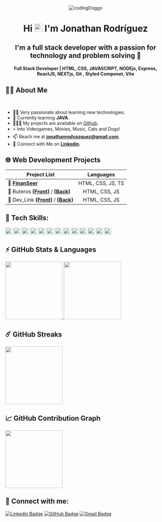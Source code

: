 <p align="center" ><img  alt="codingDoggo" src="https://media.tenor.com/Kz9PePpNS-UAAAAC/searching-jifpom.gif"/>

<h1 align="center">Hi <img src="https://blog.joypixels.com/content/images/2019/06/waving_hand_sign_1024.gif" width="25px"> I'm <b>Jonathan Rodríguez</b></h1>

<h2 align="center"><b>I'm a full stack developer with a passion for technology and problem solving 🔎</b></h2>

<h4 align="center"><b>Full Stack Developer | HTML, CSS, JAVASCRIPT, NODEjs, Express, ReactJS, NEXTjs, Git , Styled Componet, Vite</b></h4>

## 🙋‍♂️ About Me

<br>

- 👨‍💻 Very passionate about learning new technologies.
- 📘 Currently learning **JAVA**.
- 👨🏻‍💻 My projects are available on [Github](https://github.com/jonathanrodvaz "GitHub Profile").
- ⚡ Into Videogames, Movies, Music, Cats and Dogs!
- 📫 Reach me at **jonathanrodvazquez@gmail.com**.
- 🔗 Connect with Me on [**Linkedin**](https://www.linkedin.com/in/jonathan-rodriguezvazquez/ "LinkedIn Profile").

## 🌐 Web Development Projects

| Project List                                                                                                                                      |     Languages     |
| ------------------------------------------------------------------------------------------------------------------------------------------------- | :---------------: |
| 🔗 [**FinanSeer**](https://github.com/jonathanrodvaz/FinanceDashboard_App)                                                                        | HTML, CSS, JS, TS |
| 🔗 Ruteros [**(Front)**](https://github.com/jonathanrodvaz/Frontend_ruteros) / [**(Back)**](https://github.com/jonathanrodvaz/Backend_ruteros)    |   HTML, CSS, JS   |
| 🔗 Dev_Link [**(Front)**](https://github.com/jonathanrodvaz/Frontend_Dev_Link) / [**(Back)**](https://github.com/jonathanrodvaz/Backend_Dev_Link) |   HTML, CSS, JS   |

## 🚀 Tech Skills:

<code><img height="22" src="https://img.shields.io/badge/html5-%23E34F26.svg?style=for-the-badge&logo=html5&logoColor=white" alt="html5" title="HTML5"></code>
<code><img height="22" src="https://img.shields.io/badge/css3-%231572B6.svg?style=for-the-badge&logo=css3&logoColor=white" alt="css3" title="CSS3"></code>
<code><img height="22" src="https://img.shields.io/badge/JavaScript-323330?style=for-the-badge&logo=javascript&logoColor=F7DF1E" alt="javascript" title="JavaScript"></code>
<code><img height="22" src="https://img.shields.io/badge/node.js-6DA55F?style=for-the-badge&logo=node.js&logoColor=white" alt="node" title="Node"></code>
<code><img height="22" src="https://img.shields.io/badge/react-%2320232a.svg?style=for-the-badge&logo=react&logoColor=%2361DAFB" alt="react" title="React"></code>
<code><img height="22" src="https://img.shields.io/badge/MongoDB-%234ea94b.svg?style=for-the-badge&logo=mongodb&logoColor=white" alt="mongodb" title="MongoDB"></code>
<code><img height="22" src="https://img.shields.io/badge/express.js-%23404d59.svg?style=for-the-badge&logo=express&logoColor=%2361DAFB" alt="express" title="Express"></code>
<code><img height="22" src="https://img.shields.io/badge/java-%23ED8B00.svg?style=for-the-badge&logo=openjdk&logoColor=white" alt="java" title="Java"></code>
<code><img height="22" src="https://img.shields.io/badge/Next-black?style=for-the-badge&logo=next.js&logoColor=white" alt="next" title="Next"></code>
<code><img height="22" src="https://img.shields.io/badge/typescript-%23007ACC.svg?style=for-the-badge&logo=typescript&logoColor=white" alt="typescript" title="TypeScript"></code>
<code><img height="22" src="https://img.shields.io/badge/styled--components-DB7093?style=for-the-badge&logo=styled-components&logoColor=white" alt="styled" title="StyledComponent"></code>
<code><img height="22" src="https://img.shields.io/badge/vite-%23646CFF.svg?style=for-the-badge&logo=vite&logoColor=white" alt="vite" title="Vite"></code>
<code><img height="22" src="https://img.shields.io/badge/git-%23F05033.svg?style=for-the-badge&logo=git&logoColor=white" alt="git" title="GIT"></code>

## ⚡ GitHub Stats & Languages

  <a href="https://github.com/anuraghazra/github-readme-stats" title="GitHub Stats Card">
  	<img height="180px" src="https://github-readme-stats.vercel.app/api?username=jonathanrodvaz&show_icons=true&theme=react&show=reviews">
  </a>
  <a href="https://github.com/anuraghazra/github-readme-stats" title="GitHub Top Languages Card">
   	<img height="180px" src="https://github-readme-stats.vercel.app/api/top-langs/?username=jonathanrodvaz&layout=compact&theme=react&langs_count=10&hide=html,css,scss,ruby,shell&card_width=400">
  </a>

## ☄️ GitHub Streaks

  <a href="https://github.com/DenverCoder1/github-readme-streak-stats" title="GitHub Streak Stats">
  	<img height="180px" src="https://streak-stats.demolab.com?user=jonathanrodvaz&theme=tokyonight&border_radius=8&date_format=j%20M%5B%20Y%5D&card_width=550)](https://git.io/streak-stats">
  </a>

## 📈 GitHub Contribution Graph

  <a href="https://github.com/ashutosh00710/github-readme-activity-graph" title="GitHub Activity Graph">
	  <img height="180px" src="https://github-readme-activity-graph.vercel.app/graph?username=jonathanrodvaz&theme=tokyo-night&radius=16">
  </a>

## 📧 Connect with me:

[![Linkedin Badge](https://img.shields.io/badge/LinkedIn-0077B5?style=for-the-badge&logo=linkedin&logoColor=white)](https://www.linkedin.com/in/jonathan-rodriguezvazquez/ "@jonathan-rodriguezvazquez")
[![GitHub Badge](https://img.shields.io/badge/GitHub-100000?style=for-the-badge&logo=github&logoColor=white)](https://github.com/jonathanrodvaz "@jonathanrodvaz")
[![Gmail Badge](https://img.shields.io/badge/Gmail-D14836?style=for-the-badge&logo=gmail&logoColor=white)](mailto:jonathanrodvazquez@gmail.com "Email")
